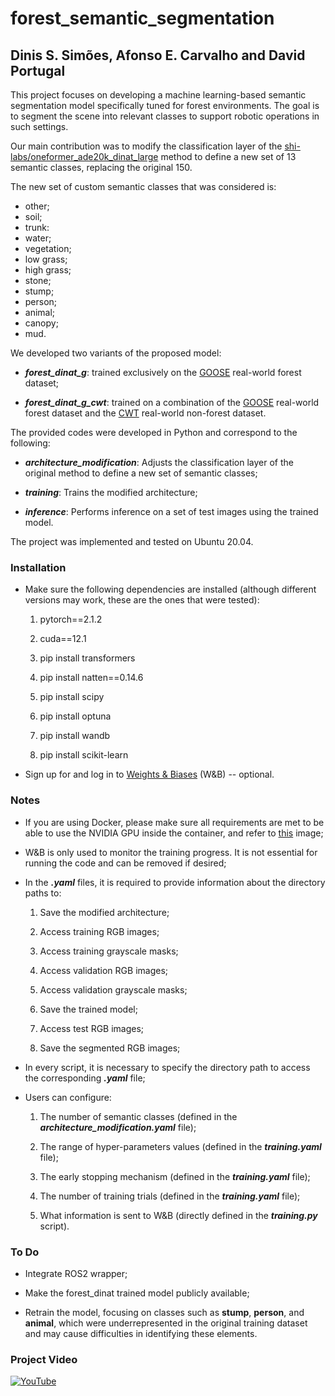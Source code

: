 



# forest_semantic_segmentation



## Dinis S. Simões, Afonso E. Carvalho and David Portugal



This project focuses on developing a machine learning-based semantic segmentation model specifically tuned for forest environments. The goal is to segment the scene into relevant classes to support robotic operations in such settings.



Our main contribution was to modify the classification layer of the [shi-labs/oneformer_ade20k_dinat_large](https://huggingface.co/shi-labs/oneformer_ade20k_dinat_large) method to define a new set of 13 semantic classes, replacing the original 150.



The new set of custom semantic classes that was considered is:

- other;
- soil;
- trunk:
- water;
- vegetation;
- low grass;
- high grass;
- stone;
- stump;
- person;
- animal;
- canopy;
- mud.



We developed two variants of the proposed model:

- ***forest_dinat_g***: trained exclusively on the [GOOSE](https://ieeexplore.ieee.org/stamp/stamp.jsp?arnumber=10611298) real-world forest dataset;

- ***forest_dinat_g_cwt***: trained on a combination of the [GOOSE](https://ieeexplore.ieee.org/stamp/stamp.jsp?arnumber=10611298) real-world forest dataset and the [CWT](https://link.springer.com/article/10.1007/s10514-023-10113-9) real-world non-forest dataset.





The provided codes were developed in Python and correspond to the following:



- ***architecture_modification***: Adjusts the classification layer of the original method to define a new set of semantic classes;



- ***training***: Trains the modified architecture;



- ***inference***: Performs inference on a set of test images using the trained model.



The project was implemented and tested on Ubuntu 20.04.





### **Installation**





- Make sure the following dependencies are installed (although different versions may work, these are the ones that were tested):



    1. pytorch==2.1.2  

    2. cuda==12.1  

    3. pip install transformers  

    4. pip install natten==0.14.6  

    5. pip install scipy  

    6. pip install optuna  

    7. pip install wandb  

    8. pip install scikit-learn 



- Sign up for and log in to [Weights & Biases](https://wandb.ai) (W&B) -- optional.



### **Notes**



- If you are using Docker, please make sure all requirements are met to be able to use the NVIDIA GPU inside the container, and refer to [this](https://hub.docker.com/layers/pytorch/pytorch/2.1.2-cuda12.1-cudnn8-devel/images/sha256:a5de097b482f5927baf2322f4419f11044bfe4f08c7b7593dbaff8e41d03a204) image;



- W&B is only used to monitor the training progress. It is not essential for running the code and can be removed if desired;



- In the ***.yaml*** files, it is required to provide information about the directory paths to:


    1. Save the modified architecture;

    2. Access training RGB images;

    3. Access training grayscale masks;

    4. Access validation RGB images;

    5. Access validation grayscale masks;

    6. Save the trained model;

    7. Access test RGB images;

    8. Save the segmented RGB images;




- In every script, it is necessary to specify the directory path to access the corresponding ***.yaml*** file;


- Users can configure:



    1. The number of semantic classes (defined in the ***architecture_modification.yaml*** file);

    2. The range of hyper-parameters values (defined in the ***training.yaml*** file);

    3. The early stopping mechanism (defined in the ***training.yaml*** file);

    4. The number of training trials (defined in the ***training.yaml*** file);

    5. What information is sent to W&B (directly defined in the ***training.py*** script).



### **To Do**

- Integrate ROS2 wrapper;

- Make the forest_dinat trained model publicly available;

- Retrain the model, focusing on classes such as **stump**, **person**, and **animal**, which were underrepresented in the original training dataset and may cause difficulties in identifying these elements.



### **Project Video**

[![YouTube](http://i.ytimg.com/vi/IFs4Nn2fgKE/hqdefault.jpg)](https://www.youtube.com/watch?v=IFs4Nn2fgKE)